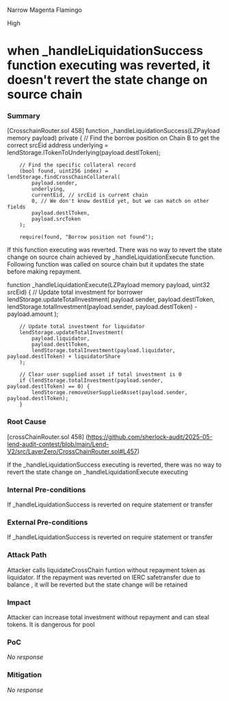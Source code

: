 Narrow Magenta Flamingo

High

# when  _handleLiquidationSuccess function executing was reverted, it doesn't revert the state change on source chain

### Summary

[CrosschainRouter.sol 458]
 function _handleLiquidationSuccess(LZPayload memory payload) private {
        // Find the borrow position on Chain B to get the correct srcEid
        address underlying = lendStorage.lTokenToUnderlying(payload.destlToken);

        // Find the specific collateral record
        (bool found, uint256 index) = lendStorage.findCrossChainCollateral(
            payload.sender,
            underlying,
            currentEid, // srcEid is current chain
            0, // We don't know destEid yet, but we can match on other fields
            payload.destlToken,
            payload.srcToken
        );

        require(found, "Borrow position not found");
If this function executing was reverted. There was no way to revert the state change on source chain achieved by _handleLiquidationExecute function.
Following function was called on source chain  but it updates the state before making repayment.


function _handleLiquidationExecute(LZPayload memory payload, uint32 srcEid) {
 // Update total investment for borrower
        lendStorage.updateTotalInvestment(
            payload.sender,
            payload.destlToken,
            lendStorage.totalInvestment(payload.sender, payload.destlToken) - payload.amount
        );

        // Update total investment for liquidator
        lendStorage.updateTotalInvestment(
            payload.liquidator,
            payload.destlToken,
            lendStorage.totalInvestment(payload.liquidator, payload.destlToken) + liquidatorShare
        );

        // Clear user supplied asset if total investment is 0
        if (lendStorage.totalInvestment(payload.sender, payload.destlToken) == 0) {
            lendStorage.removeUserSuppliedAsset(payload.sender, payload.destlToken);
        }



### Root Cause

[crossChainRouter.sol  458]
(https://github.com/sherlock-audit/2025-05-lend-audit-contest/blob/main/Lend-V2/src/LayerZero/CrossChainRouter.sol#L457)

If the _handleLiquidationSuccess executing is reverted, there was no way to revert the state change on _handleLiquidationExecute executing 

### Internal Pre-conditions

If _handleLiquidationSuccess is  reverted on require statement or transfer

### External Pre-conditions

If _handleLiquidationSuccess is  reverted on require statement or transfer

### Attack Path

Attacker calls liquidateCrossChain funtion without repayment token as liquidator.
If the repayment was reverted on IERC safetransfer due to balance , it will be reverted but the state change will be retained


### Impact

Attacker can increase total investment without repayment and can steal tokens. It is dangerous for pool

### PoC

_No response_

### Mitigation

_No response_